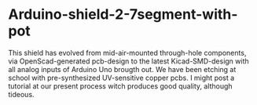 # Arduino-shield-2-7segment-with-pot
This shield has evolved from mid-air-mounted through-hole components, via OpenScad-generated pcb-design to the latest Kicad-SMD-design with all analog inputs of Arduino Uno brougth out. We have been etching at school with pre-synthesized UV-sensitive copper pcbs. I might post a tutorial at our present process witch produces good quality, although tideous.
